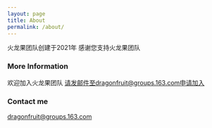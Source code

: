 ```yaml
---
layout: page
title: About
permalink: /about/
---
```


火龙果团队创建于2021年 感谢您支持火龙果团队

### More Information

欢迎加入火龙果团队 请发邮件至dragonfruit@groups.163.com申请加入

### Contact me

dragonfruit@groups.163.com
